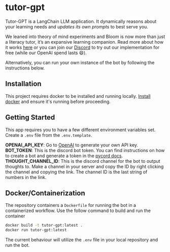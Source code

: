 # tutor-gpt

Tutor-GPT is a LangChain LLM application. It dynamically reasons about your learning needs and *updates its own prompts* to best serve you.  

We leaned into theory of mind experiments and Bloom is now more than just a literacy tutor, it’s an expansive learning companion. Read more about how it works [here](https://www.plasticlabs.ai/blog/Open-Sourcing-Tutor-GPT/) or you can join our [Discord](https://discord.gg/bloombotai) to try out our implementation for free (while our OpenAI spend lasts 😄).  

Alternatively, you can run your own instance of the bot by following the instructions below.  

## Installation

This project requires docker to be installed and running locally. [Install docker](https://docs.docker.com/get-docker/) and ensure it's running before proceeding.

## Getting Started

This app requires you to have a few different environment variables set. Create a `.env` file from the `.env.template`.

**OPENAI_API_KEY**: Go to [OpenAI](https://beta.openai.com/account/api-keys) to generate your own API key.  
**BOT_TOKEN**: This is the discord bot token. You can find instructions on how to create a bot and generate a token in the [pycord docs](https://guide.pycord.dev/getting-started/creating-your-first-bot).  
**THOUGHT_CHANNEL_ID**: This is the discord channel for the bot to output thoughts to. Make a channel in your server and copy the ID by right clicking the channel and copying the link. The channel ID is the last string of numbers in the link.  

## Docker/Containerization

The repository containers a `Dockerfile` for running the bot in a containerized workflow. Use the follow command to build and run the container

```bash
docker build -t tutor-gpt:latest .
docker run tutor-gpt:latest 
```

The current behaviour will utilize the `.env` file in your local repository and run the bot.
